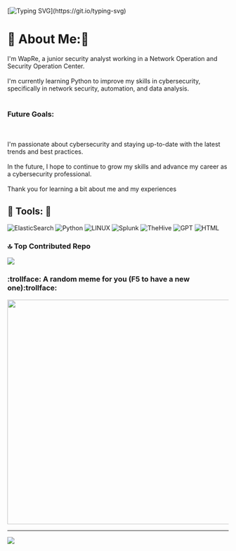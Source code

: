 [![Typing SVG](https://readme-typing-svg.herokuapp.com?font=Roboto&size=26&pause=1000&color=DA0000&background=CFFF7200&width=435&lines=Hi%2C+i'm+WapRe!)](https://git.io/typing-svg)



# :japanese_goblin: About Me::japanese_ogre:
I'm WapRe, a junior security analyst working in a Network Operation and Security Operation Center. <br><br>I'm currently learning Python to improve my skills in cybersecurity, specifically in network security, automation, and data analysis.<br><br><h3>Future Goals:</h3><br><br>I'm passionate about cybersecurity and staying up-to-date with the latest trends and best practices. <br><br>In the future, I hope to continue to grow my skills and advance my career as a cybersecurity professional.<br><br>Thank you for learning a bit about me and my experiences


## :wrench: Tools: :wrench:
![ElasticSearch](https://img.shields.io/badge/-ElasticSearch-005571?style=plastic&logo=elasticsearch) ![Python](https://img.shields.io/badge/python-3670A0?style=plastic&logo=python&logoColor=ffdd54) ![LINUX](https://img.shields.io/badge/Linux-FCC624?style=plastic&logo=linux&logoColor=black) ![Splunk](https://img.shields.io/badge/Splunk-brightgreen?style=plastic&logo=Splunk) ![TheHive](https://img.shields.io/badge/TheHive-yellow?style=plastic) ![GPT](https://img.shields.io/badge/GPT-lightgrey?style=plastic&logo=OpenAI) ![HTML](https://img.shields.io/badge/HTML-informational?style=plastic)


### 🔝 Top Contributed Repo
![](https://github-contributor-stats.vercel.app/api?username=WapRe&limit=5&theme=monokai&combine_all_yearly_contributions=true)

### :trollface: A random meme for you (F5 to have a new one):trollface:
<img src="https://rm.up.railway.app/" width="512px"/>

---
[![](https://visitcount.itsvg.in/api?id=WapRe&icon=6&color=8)](https://visitcount.itsvg.in)



<!-- Proudly created with GPRM ( https://gprm.itsvg.in ) -->
<!--
**WapRe/WapRe** is a ✨ _special_ ✨ repository because its `README.md` (this file) appears on your GitHub profile.

Here are some ideas to get you started:

- 🔭 I’m currently working on ...
- 🌱 I’m currently learning ...
- 👯 I’m looking to collaborate on ...
- 🤔 I’m looking for help with ...
- 💬 Ask me about ...
- 📫 How to reach me: ...
- 😄 Pronouns: ...
- ⚡ Fun fact: ...
-->
